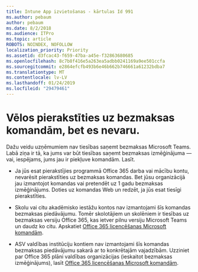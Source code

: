 ```yaml
---
title: Intune App izvietošanas - kārtulas Id 991
ms.author: pebaum
author: pebaum
ms.date: 8/2/2018
ms.audience: ITPro
ms.topic: article
ROBOTS: NOINDEX, NOFOLLOW
localization_priority: Priority
ms.assetid: d3fcac43-f659-47ba-a45e-f32863680685
ms.openlocfilehash: 8c7b8f416e5a263ea5adbb0241169a9ee501ccfa
ms.sourcegitcommit: e2864efcfb493b6e46b662b746661a61232bdba7
ms.translationtype: MT
ms.contentlocale: lv-LV
ms.lasthandoff: 01/24/2019
ms.locfileid: "29479461"
---
```

# <a name="id-like-to-sign-up-for-teams-free-but-i-cant"></a>Vēlos pierakstīties uz bezmaksas komandām, bet es nevaru.

Dažu veidu uzņēmumiem nav tiesības saņemt bezmaksas Microsoft Teams. Labā ziņa ir tā, ka jums var būt tiesības saņemt bezmaksas izmēģinājuma — vai, iespējams, jums jau ir piekļuve komandām. Lasīt.
  
- Ja jūs esat pierakstījies programmā Office 365 darba vai mācību kontu, nevarēsit pierakstīties uz bezmaksas komandas. Bet jūsu organizācijā jau izmantojot komandas vai pretendēt uz 1 gadu bezmaksas izmēģinājums. Doties uz komandas Web un redzēt, ja jūs esat tiesīgi pierakstīties.
    
- Skolu vai citu akadēmisko iestāžu kontos nav izmantojami šīs komandas bezmaksas piedāvājumu. Tomēr skolotājiem un skolēniem ir tiesības uz bezmaksas versiju Office 365, kas ietver pilnu versiju Microsoft Teams un daudz ko citu. Apskatiet [Office 365 licencēšanas Microsoft komandām](https://docs.microsoft.com/microsoftteams/office-365-licensing).
    
- ASV valdības institūciju kontiem nav izmantojami šīs komandas bezmaksas piedāvājumu sakarā ar to konkrētajām vajadzībām. Uzziniet par Office 365 plāni valdības organizācijas (ieskaitot bezmaksas izmēģinājums), lasīt [Office 365 licencēšanas Microsoft komandām](https://docs.microsoft.com/microsoftteams/office-365-licensing).
    

